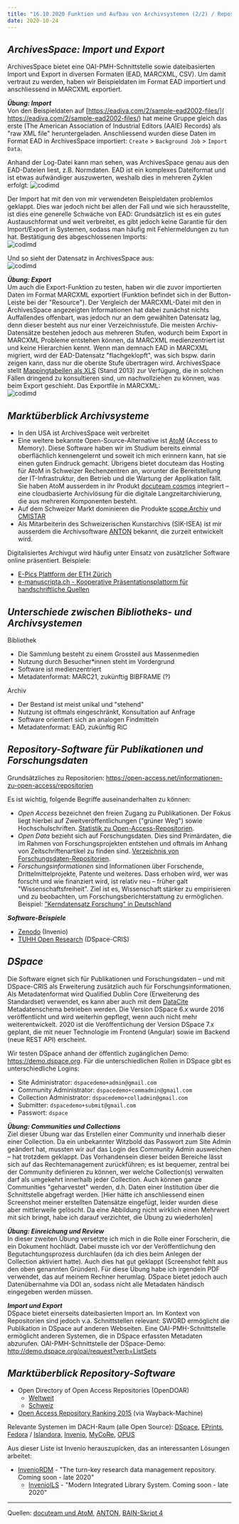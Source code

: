 ```yaml
---
title: "16.10.2020 Funktion und Aufbau von Archivsystemen (2/2) / Repository-Software für Publikationen und Forschungsdaten"
date: 2020-10-24
---
```


## *ArchivesSpace: Import und Export*

ArchivesSpace bietet eine OAI-PMH-Schnittstelle sowie dateibasierten Import und Export in diversen Formaten (EAD, MARCXML, CSV). Um damit vertraut zu werden, haben wir Beispieldaten im Format EAD importiert und anschliessend in MARCXML exportiert.  

***Übung: Import***  
Von den Beispieldaten auf [https://eadiva.com/2/sample-ead2002-files/]( https://eadiva.com/2/sample-ead2002-files/) hat meine Gruppe gleich das erste (The American Association of Industrial Editors (AAIE) Records) als "raw XML file" heruntergeladen. Anschliessend wurden diese Daten im Format EAD in ArchivesSpace importiert: `Create` > `Background Job` > `Import Data`.  

Anhand der Log-Datei kann man sehen, was ArchivesSpace genau aus den EAD-Dateien liest, z.B. Normdaten. EAD ist ein komplexes Dateiformat und ist etwas aufwändiger auszuwerten, weshalb dies in mehreren Zyklen erfolgt:
![codimd]({{site.baseurl}}/images/archivesspace-log.png)  

Der Import hat mit den von mir verwendeten Beispieldaten problemlos geklappt. Dies war jedoch nicht bei allen der Fall und wie sich herausstellte, ist dies eine generelle Schwäche von EAD: Grundsätzlich ist es ein gutes Austauschformat und weit verbreitet, es gibt jedoch keine Garantie für den Import/Export in Systemen, sodass man häufig mit Fehlermeldungen zu tun hat. Bestätigung des abgeschlossenen Imports:  
![codimd]({{site.baseurl}}/images/archivesspace-job.png)  

Und so sieht der Datensatz in ArchivesSpace aus:  
![codimd]({{site.baseurl}}/images/archivesspace-import.png)  

***Übung: Export***  
Um auch die Export-Funktion zu testen, haben wir die zuvor importierten Daten im Format MARCXML exportiert (Funktion befindet sich in der Button-Leiste bei der "Resource"). Der Vergleich der MARCXML-Datei mit den in ArchivesSpace angezeigten Informationen hat dabei zunächst nichts Auffallendes offenbart, was jedoch nur an dem gewählten Datensatz lag, denn dieser besteht aus nur einer Verzeichnisstufe. Die meisten Archiv-Datensätze bestehen jedoch aus mehreren Stufen, wodurch beim Export in MARCXML Probleme entstehen können, da MARCXML medienzentriert ist und keine Hierarchien kennt. Wenn man demnach EAD in MARCXML migriert, wird der EAD-Datensatz "flachgeklopft", was sich bspw. darin zeigen kann, dass nur die oberste Stufe übertragen wird. ArchivesSpace stellt [Mappingtabellen als XLS]( https://archivesspace.org/using-archivesspace/migration-tools-and-data-mapping) (Stand 2013) zur Verfügung, die in solchen Fällen dringend zu konsultieren sind, um nachvollziehen zu können, was beim Export geschieht. Das Exportfile in MARCXML:  
![codimd]({{site.baseurl}}/images/archivesspace-export.png)  

## *Marktüberblick Archivsysteme*  

* In den USA ist ArchivesSpace weit verbreitet
* Eine weitere bekannte Open-Source-Alternative ist [AtoM]( https://www.accesstomemory.org) (Access to Memory). Diese Software haben wir im Studium bereits einmal oberflächlich kennengelernt und soweit ich mich erinnern kann, hat sie einen guten Eindruck gemacht. Übrigens bietet docuteam das Hosting für AtoM in Schweizer Rechenzentren an, worunter die Bereitstellung der IT-Infrastruktur, den Betrieb und die Wartung der Applikation fällt. Sie haben AtoM ausserdem in ihr Produkt [docuteam cosmos]( https://www.docuteam.ch/angebot/digitales-archiv-docuteam-cosmos/) integriert – eine cloudbasierte Archivlösung für die digitale Langzeitarchivierung, die aus mehreren Komponenten besteht.
* Auf dem Schweizer Markt dominieren die Produkte [scope.Archiv](http://www.scope.ch) und [CMISTAR](https://www.cmiag.ch/cmistar)
* Als Mitarbeiterin des Schweizerischen Kunstarchivs (SIK-ISEA) ist mir ausserdem die Archivsoftware [ANTON]( https://www.anton.ch) bekannt, die zurzeit entwickelt wird. 

Digitalisiertes Archivgut wird häufig unter Einsatz von zusätzlicher Software online präsentiert. Beispiele:
* [E-Pics Plattform der ETH Zürich](https://www.e-pics.ethz.ch)
* [e-manuscripta.ch - Kooperative Präsentationsplattorm für handschriftliche Quellen](http://www.e-manuscripta.ch)

## *Unterschiede zwischen Bibliotheks- und Archivsystemen*  
 
Bibliothek  
* Die Sammlung besteht zu einem Grossteil aus Massenmedien
* Nutzung durch Besucher*innen steht im Vordergrund
* Software ist medienzentriert
* Metadatenformat: MARC21, zukünftig BIBFRAME (?)

Archiv
* Der Bestand ist meist unikal und "stehend"
* Nutzung ist oftmals eingeschränkt, Konsultation auf Anfrage
* Software orientiert sich an analogen Findmitteln
* Metadatenformat: EAD, zukünftig RiC

## *Repository-Software für Publikationen und Forschungsdaten*

Grundsätzliches zu Repositorien: https://open-access.net/informationen-zu-open-access/repositorien 

Es ist wichtig, folgende Begriffe auseinanderhalten zu können:  
* *Open Access* bezeichnet den freien Zugang zu Publikationen. Der Fokus liegt hierbei auf Zweitveröffentlichungen ("grüner Weg") sowie Hochschulschriften. [Statistik zu Open-Access-Repositorien]( https://v2.sherpa.ac.uk/view/repository_visualisations/1.html).
* *Open Data* bezieht sich auf Forschungsdaten. Dies sind Primärdaten, die im Rahmen von Forschungsprojekten entstehen und oftmals im Anhang von Zeitschriftenartikel zu finden sind. [Verzeichnis von Forschungsdaten-Repositorien]( https://www.re3data.org/search?query=).
* *Forschungsinformationen* sind Informationen über Forschende, Drittelmittelprojekte, Patente und weiteres. Dass erhoben wird, wer was forscht und wie finanziert wird, ist relativ neu – früher galt "Wissenschaftsfreiheit". Ziel ist es, Wissenschaft stärker zu empirisieren und zu beobachten, um Forschungsberichterstattung zu ermöglichen. Beispiel: ["Kerndatensatz Forschung" in Deutschland](https://kerndatensatz-forschung.de/version1/technisches_datenmodell/ER-Modell.html)

***Software-Beispiele***   
* [Zenodo](https://zenodo.org) (Invenio)
* [TUHH Open Research](https://tore.tuhh.de) (DSpace-CRIS)

## *DSpace*  
Die Software eignet sich für Publikationen und Forschungsdaten – und mit DSpace-CRIS als Erweiterung zusätzlich auch für Forschungsinformationen. Als Metadatenformat wird Qualified Dublin Core (Erweiterung des Standardset) verwendet, es kann aber auch mit dem [DataCite](https://schema.datacite.org/) Metadatenschema betrieben werden. Die Version DSpace 6.x wurde 2016 veröffentlicht und wird weiterhin gepflegt, wenn auch nicht mehr weiterentwickelt. 2020 ist die Veröffentlichung der Version DSpace 7.x geplant, die mit neuer Technologie im Frontend (Angular) sowie im Backend (neue REST API) erscheint.

Wir testen DSpace anhand der öffentlich zugänglichen Demo: https://demo.dspace.org. Für die unterschiedlichen Rollen in DSpace gibt es unterschiedliche Logins:
* Site Administrator: `dspacedemo+admin@gmail.com`
* Community Administrator: `dspacedemo+commadmin@gmail.com`
* Collection Administrator: `dspacedemo+colladmin@gmail.com`
* Submitter: `dspacedemo+submit@gmail.com`
* Passwort: `dspace`

***Übung: Communities und Collections***  
Ziel dieser Übung war das Erstellen einer Community und innerhalb dieser einer Collection. Da ein unbekannter Witzbold das Passwort zum Site Admin geändert hat, mussten wir auf das Login des Community Admin ausweichen – hat trotzdem geklappt. Das Vorhandensein dieser beiden Bereiche lässt sich auf das Rechtemanagement zurückführen; es ist bequemer, zentral bei der Community definieren zu können, wer welche Collection(s) verwalten darf als umgekehrt innerhalb jeder Collection. Auch können ganze Communities "geharvestet" werden, d.h. Daten einer Institution über die Schnittstelle abgefragt werden. [Hier hätte ich anschliessend einen Screenshot meiner erstellten Datensätze eingefügt, leider wurden diese aber mittlerweile gelöscht. Da eine Abbildung nicht wirklich einen Mehrwert mit sich bringt, habe ich darauf verzichtet, die Übung zu wiederholen]

***Übung: Einreichung und Review***  
In dieser zweiten Übung versetzte ich mich in die Rolle einer Forscherin, die ein Dokument hochlädt. Dabei musste ich vor der Veröffentlichung den Begutachtungsprozess durchlaufen (da ich dies beim Anlegen der Collection aktiviert hatte). Auch dies hat gut geklappt (Screenshot fehlt aus den oben genannten Gründen). Für diese Übung habe ich irgendein PDF verwendet, das auf meinem Rechner herumlag. DSpace bietet jedoch auch Datenübernahme via DOI an, sodass nicht alle Metadaten händisch eingegeben werden müssen.

***Import und Export***  
DSpace bietet einerseits dateibasierten Import an. Im Kontext von Repositorien sind jedoch v.a. Schnittstellen relevant: SWORD ermöglicht die Publikation in DSpace auf anderen Webseiten. Eine OAI-PMH-Schnittstelle ermöglicht anderen Systemen, die in DSpace erfassten Metadaten abzurufen. OAI-PMH-Schnittstelle der DSpace-Demo: http://demo.dspace.org/oai/request?verb=ListSets

## *Marktüberblick Repository-Software*  

* Open Directory of Open Access Repositories (OpenDOAR)
  * [Weltweit](https://v2.sherpa.ac.uk/view/repository_visualisations/1.html)
  * [Schweiz](https://v2.sherpa.ac.uk/view/repository_by_country/Switzerland.default.html)
* [Open Access Repository Ranking 2015](https://web.archive.org/web/20160110005003/http://repositoryranking.org/) (via Wayback-Machine)

Relevante Systemen im DACH-Raum (alle Open Source): [DSpace](https://www.dspace.org), [EPrints](https://www.eprints.org), [Fedora](http://fedorarepository.org) / [Islandora](https://islandora.ca), [Invenio](https://invenio-software.org), [MyCoRe](https://www.mycore.de), [OPUS](https://www.opus-repository.org)

Aus dieser Liste ist Invenio herauszupicken, das an interessanten Lösungen arbeitet:
* [InvenioRDM](https://invenio-software.org/products/rdm/) - "The turn-key research data management repository. Coming soon - late 2020"
  * [InvenioILS](https://invenio-software.org/products/ils/) - "Modern Integrated Library System. Coming soon - late 2020"

---  

Quellen: [docuteam und AtoM]( https://www.docuteam.ch/angebot/digitales-archiv-docuteam-cosmos/atom-2/), [ANTON]( https://www.anton.ch), [BAIN-Skript 4]( https://bain.felixlohmeier.de/#/04_repository-software-fuer-publikationen-und-forschungsdaten)
